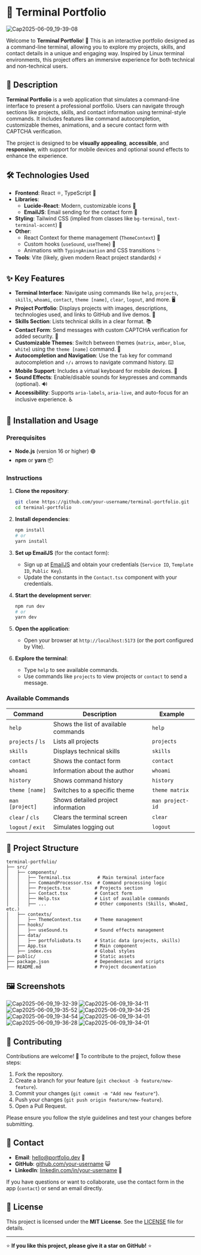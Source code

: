 # 🌟 Terminal Portfolio

![Cap2025-06-09_19-39-08](https://github.com/user-attachments/assets/9f06847e-100a-4d46-afae-760a8137820f)

Welcome to **Terminal Portfolio**! 🚀 This is an interactive portfolio designed as a command-line terminal, allowing you to explore my projects, skills, and contact details in a unique and engaging way. Inspired by Linux terminal environments, this project offers an immersive experience for both technical and non-technical users.

## 📖 Description

**Terminal Portfolio** is a web application that simulates a command-line interface to present a professional portfolio. Users can navigate through sections like projects, skills, and contact information using terminal-style commands. It includes features like command autocompletion, customizable themes, animations, and a secure contact form with CAPTCHA verification.

The project is designed to be **visually appealing**, **accessible**, and **responsive**, with support for mobile devices and optional sound effects to enhance the experience.

## 🛠 Technologies Used

- **Frontend**: React ⚛️, TypeScript 📜
- **Libraries**:
  - **Lucide-React**: Modern, customizable icons 🎨
  - **EmailJS**: Email sending for the contact form 📧
- **Styling**: Tailwind CSS (implied from classes like `bg-terminal`, `text-terminal-accent`) 🎨
- **Other**:
  - React Context for theme management (`ThemeContext`) 🌙
  - Custom hooks (`useSound`, `useTheme`) 🔧
  - Animations with `TypingAnimation` and CSS transitions ✨
- **Tools**: Vite (likely, given modern React project standards) ⚡

## ✨ Key Features

- **Terminal Interface**: Navigate using commands like `help`, `projects`, `skills`, `whoami`, `contact`, `theme [name]`, `clear`, `logout`, and more. 🖥️
- **Project Portfolio**: Displays projects with images, descriptions, technologies used, and links to GitHub and live demos. 📂
- **Skills Section**: Lists technical skills in a clear format. 📚
- **Contact Form**: Send messages with  custom CAPTCHA verification for added security. 📧
- **Customizable Themes**: Switch between themes (`matrix`, `amber`, `blue`, `white`) using the `theme [name]` command. 🌈
- **Autocompletion and Navigation**: Use the `Tab` key for command autocompletion and `↑/↓` arrows to navigate command history. ⌨️
- **Mobile Support**: Includes a virtual keyboard for mobile devices. 📱
- **Sound Effects**: Enable/disable sounds for keypresses and commands (optional). 🔊
- **Accessibility**: Supports `aria-labels`, `aria-live`, and auto-focus for an inclusive experience. ♿

## 🚀 Installation and Usage

### Prerequisites
- **Node.js** (version 16 or higher) 🟢
- **npm** or **yarn** 📦

### Instructions
1. **Clone the repository**:
   ```bash
   git clone https://github.com/your-username/terminal-portfolio.git
   cd terminal-portfolio
   ```

2. **Install dependencies**:
   ```bash
   npm install
   # or
   yarn install
   ```

3. **Set up EmailJS** (for the contact form):
   - Sign up at [EmailJS](https://www.emailjs.com/) and obtain your credentials (`Service ID`, `Template ID`, `Public Key`).
   - Update the constants in the `Contact.tsx` component with your credentials.

4. **Start the development server**:
   ```bash
   npm run dev
   # or
   yarn dev
   ```

5. **Open the application**:
   - Open your browser at `http://localhost:5173` (or the port configured by Vite).

6. **Explore the terminal**:
   - Type `help` to see available commands.
   - Use commands like `projects` to view projects or `contact` to send a message.

### Available Commands
| Command            | Description                              | Example                |
|--------------------|------------------------------------------|------------------------|
| `help`            | Shows the list of available commands     | `help`                |
| `projects` / `ls` | Lists all projects                       | `projects`            |
| `skills`          | Displays technical skills                | `skills`              |
| `contact`         | Shows the contact form                   | `contact`             |
| `whoami`          | Information about the author             | `whoami`              |
| `history`         | Shows command history                    | `history`             |
| `theme [name]`    | Switches to a specific theme             | `theme matrix`        |
| `man [project]`   | Shows detailed project information       | `man project-id`      |
| `clear` / `cls`   | Clears the terminal screen               | `clear`               |
| `logout` / `exit` | Simulates logging out                    | `logout`              |

## 📂 Project Structure

```
terminal-portfolio/
├── src/
│   ├── components/
│   │   ├── Terminal.tsx          # Main terminal interface
│   │   ├── CommandProcessor.tsx  # Command processing logic
│   │   ├── Projects.tsx         # Projects section
│   │   ├── Contact.tsx          # Contact form
│   │   ├── Help.tsx             # List of available commands
│   │   ├── ...                  # Other components (Skills, WhoAmI, etc.)
│   ├── contexts/
│   │   ├── ThemeContext.tsx     # Theme management
│   ├── hooks/
│   │   ├── useSound.ts          # Sound effects management
│   ├── data/
│   │   ├── portfolioData.ts     # Static data (projects, skills)
│   ├── App.tsx                  # Main component
│   ├── index.css                # Global styles
├── public/                      # Static assets
├── package.json                 # Dependencies and scripts
├── README.md                    # Project documentation
```

## 🖼️ Screenshots

![Cap2025-06-09_19-32-39](https://github.com/user-attachments/assets/42a63bdc-44f6-4d12-9a82-20abe12653ab)
![Cap2025-06-09_19-34-11](https://github.com/user-attachments/assets/32d423e4-8f15-4173-a5dc-1fc321f93def)
![Cap2025-06-09_19-35-52](https://github.com/user-attachments/assets/e87cce9f-c3e0-4839-8e1f-95e2a45496bb)
![Cap2025-06-09_19-34-25](https://github.com/user-attachments/assets/99dd9024-4304-46ba-a7f1-f098deaef760)
![Cap2025-06-09_19-34-54](https://github.com/user-attachments/assets/10b1cf09-82ce-4ce4-8587-52c5c2fd4382)
![Cap2025-06-09_19-34-01](https://github.com/user-attachments/assets/98b6f970-da4a-4239-a89f-77b74eadfd8a)
![Cap2025-06-09_19-36-28](https://github.com/user-attachments/assets/ac2528c7-5b8b-45cb-b1f9-e8d3a15b3924)
![Cap2025-06-09_19-34-01](https://github.com/user-attachments/assets/eb5d6fbc-85e2-42c7-8664-73b37bdc32cb)








## 🤝 Contributing

Contributions are welcome! 🙌 To contribute to the project, follow these steps:
1. Fork the repository.
2. Create a branch for your feature (`git checkout -b feature/new-feature`).
3. Commit your changes (`git commit -m "Add new feature"`).
4. Push your changes (`git push origin feature/new-feature`).
5. Open a Pull Request.

Please ensure you follow the style guidelines and test your changes before submitting.

## 📧 Contact

- **Email**: hello@portfolio.dev 📩
- **GitHub**: [github.com/your-username](https://github.com/your-username) 😺
- **LinkedIn**: [linkedin.com/in/your-username](https://linkedin.com/in/your-username) 💼

If you have questions or want to collaborate, use the contact form in the app (`contact`) or send an email directly.

## 📜 License

This project is licensed under the **MIT License**. See the [LICENSE](LICENSE) file for details.

---

⭐ **If you like this project, please give it a star on GitHub!** ⭐
